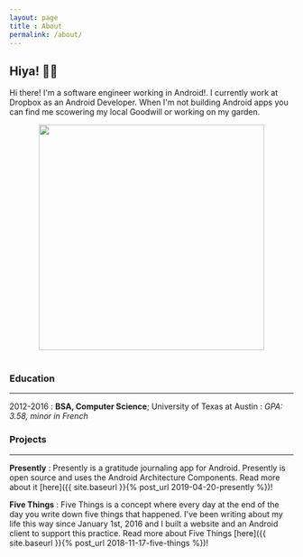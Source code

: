 ```yaml
---
layout: page
title : About
permalink: /about/
---
```


<h2>Hiya! 👩‍💻</h2>
<p>Hi there! I'm a software engineer working in Android!. I currently work at Dropbox as an Android Developer. When I'm not building Android apps you can find me scowering my local Goodwill or working on my garden. </p>

<div style="text-align: center"><img src="https://i.imgur.com/O5ptInB.png" width="400" /></div>


<div style="text-align: center"><a href="https://sourcerer.io/alison"><img src="https://img.shields.io/badge/Kotlin-523%20commits-orange.svg" alt=""></a> <a href="https://sourcerer.io/alison"><img src="https://img.shields.io/badge/JavaScript-107%20commits-orange.svg" alt=""></a> <a href="https://sourcerer.io/alison"><img src="https://img.shields.io/badge/Java-113%20commits-orange.svg" alt=""></a></div>

### Education
---------

2012-2016
:   **BSA, Computer Science**; University of Texas at Austin
:   *GPA: 3.58, minor in French*


### Projects
----------
**Presently**
:   Presently is a gratitude journaling app for Android. Presently is open source and uses the Android Architecture Components. 
Read more about it [here]({{ site.baseurl }}{% post_url 2019-04-20-presently %})!


**Five Things**
:   Five Things is a concept where every day at the end of the day you write down five things that happened. I've been writing about my life this way since January 1st, 2016 and I built a website and an Android client to support this practice. Read more about Five Things [here]({{ site.baseurl }}{% post_url 2018-11-17-five-things %})!
